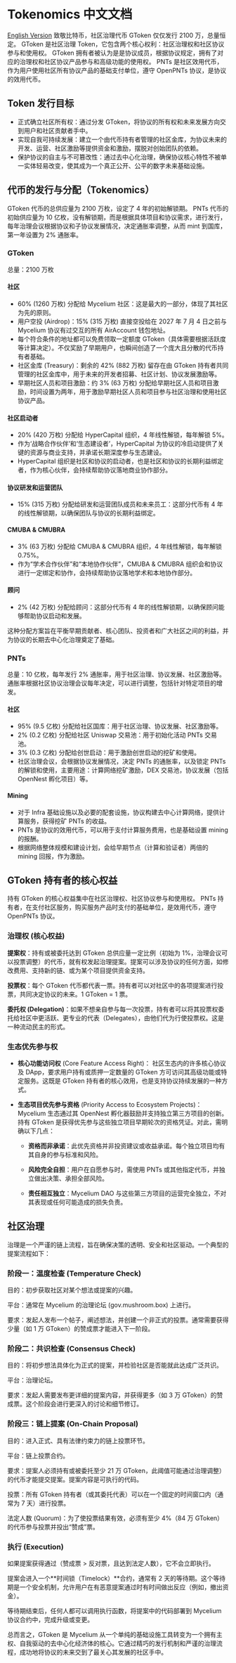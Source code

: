 # Tokenomics 中文文档
[English Version](tokenomics-en.md)
致敬比特币，社区治理代币 GToken 仅仅发行 2100 万，总量恒定。
GToken 是社区治理 Token，它包含两个核心权利：社区治理权和社区协议参与和使用权。
GToken 拥有者被认为是是协议成员，根据协议规定，拥有了对应的治理权和社区协议产品参与和高级功能的使用权。
PNTs 是社区效用代币，作为用户使用社区所有协议产品的基础支付单位，遵守 OpenPNTs 协议，是协议的效用代币。

## Token 发行目标
- 正式确立社区所有权：通过分发 GToken，将协议的所有权和未来发展方向交到用户和社区贡献者手中。
- 实现自我可持续发展：建立一个由代币持有者管理的社区金库，为协议未来的开发、运营、社区激励等提供资金和激励，摆脱对创始团队的依赖。
- 保护协议的自主与不可篡改性：通过去中心化治理，确保协议核心特性不被单一实体轻易改变，使其成为一个真正公开、公平的数字未来基础设施。

## 代币的发行与分配（Tokenomics）
GToken 代币的总供应量为 2100 万枚，设定了 4 年的初始解锁期。
PNTs 代币的初始供应量为 10 亿枚，没有解锁期，而是根据具体项目和协议需求，进行发行，每年治理会议根据协议和子协议发展情况，决定通胀率调整，从而 mint 到国库，第一年设置为 2% 通胀率。

### GToken
总量：2100 万枚

#### 社区
- 60% (1260 万枚) 分配给 Mycelium 社区：这是最大的一部分，体现了其社区为先的原则。
- 用户空投 (Airdrop)：15% (315 万枚) 直接空投给在 2027 年 7 月 4 日之前与 Mycelium 协议有过交互的所有 AirAccount 钱包地址。
- 每个符合条件的地址都可以免费领取一定额度 GToken（具体需要根据活跃度等计算决定）。不仅奖励了早期用户，也瞬间创造了一个庞大且分散的代币持有者基础。
- 社区金库 (Treasury)：剩余的 42% (882 万枚) 留存在由 GToken 持有者共同管理的社区金库中，用于未来的开发者招募、社区计划、协议发展激励等。
- 早期社区人员和项目激励：约 3% (63 万枚) 分配给早期社区人员和项目激励，时间设置为两年，用于激励早期社区人员和项目参与社区治理和使用社区协议产品。


#### 社区启动者
- 20% (420 万枚) 分配给 HyperCapital 组织，4 年线性解锁，每年解锁 5%。
- 作为‘战略合作伙伴’和‘生态建设者’，HyperCapital 为协议的冷启动提供了关键的资源与商业支持，并承诺长期深度参与生态建设。
- HyperCapital 组织是社区和协议的启动者，也是社区和协议的长期利益绑定者，作为核心伙伴，会持续帮助协议落地商业协作部分。

#### 协议研发和运营团队
- 15% (315 万枚) 分配给研发和运营团队成员和未来员工：这部分代币有 4 年的线性解锁期，以确保团队与协议的长期利益绑定。

#### CMUBA & CMUBRA
- 3% (63 万枚) 分配给 CMUBA & CMUBRA 组织，4 年线性解锁，每年解锁 0.75%。
- 作为“学术合作伙伴”和“本地协作伙伴”，CMUBA & CMUBRA 组织会和协议进行一定绑定和协作，会持续帮助协议落地学术和本地协作部分。

#### 顾问
- 2% (42 万枚) 分配给顾问：这部分代币有 4 年的线性解锁期，以确保顾问能够帮助协议启动和发展。

这种分配方案旨在平衡早期贡献者、核心团队、投资者和广大社区之间的利益，并为协议的长期去中心化治理奠定了基础。

### PNTs
总量：10 亿枚，每年发行 2% 通胀率，用于社区治理、协议发展、社区激励等。
通胀率根据社区协议治理会议每年决定，可以进行调整，包括针对特定项目的增发。

#### 社区
- 95% (9.5 亿枚) 分配给社区国库：用于社区治理、协议发展、社区激励等。
- 2% (0.2 亿枚) 分配给社区 Uniswap 交易池：用于初始化活动 PNTs 交易池。
- 3% (0.3 亿枚) 分配给创世启动：用于激励创世启动的挖矿和使用。
- 社区治理会议，会根据协议发展情况，决定 PNTs 的通胀率，以及锁定 PNTs 的解锁和使用，主要用途：计算网络挖矿激励，DEX 交易池，协议发展（包括 OpenNest 孵化项目）等。

#### Mining
- 对于 Infra 基础设施以及必要的配套设施，协议构建去中心计算网络，提供计算服务，获得挖矿 PNTs 的收益。
- PNTs 是协议的效用代币，可以用于支付计算服务费用，也是基础设置 mining 的报酬。
- 根据网络整体规模和建设计划，会给早期节点（计算和验证者）两倍的 mining 回报，作为激励。

## GToken 持有者的核心权益
持有 GToken 的核心权益集中在社区治理权、社区协议参与和使用权。
PNTs 持有者，在支付社区服务，购买服务产品时支付的基础单位，是效用代币，遵守 OpenPNTs 协议。

### 治理权 (核心权益)

**提案权**：持有或被委托达到 GToken 总供应量一定比例（初始为 1%，治理会议可以投票调整）的代币，就有权发起治理提案。提案可以涉及协议的任何方面，如修改费用、支持新的链、或为某个项目提供资金支持。

**投票权**：每个 GToken 代币都代表一票。持有者可以对社区中的各项提案进行投票，共同决定协议的未来。1 GToken = 1 票。

**委托权 (Delegation)**：如果不想亲自参与每一次投票，持有者可以将其投票权委托给社区中更活跃、更专业的代表（Delegates），由他们代为行使投票权。这是一种流动民主的形式。

###  生态优先参与权
- **核心功能访问权** (Core Feature Access Right)：
社区生态内的许多核心协议及 DApp，要求用户持有或质押一定数量的 GToken 方可访问其高级功能或特定服务。这既是 GToken 持有者的核心效用，也是支持协议持续发展的一种方式。

- **生态项目优先参与资格** (Priority Access to Ecosystem Projects)：
Mycelium 生态通过其 OpenNest 孵化器鼓励并支持独立第三方项目的创新。持有 GToken 是获得优先参与这些独立项目早期轮次的资格凭证。对此，需明确以下几点：

  - **资格而非承诺**：此优先资格并非投资建议或收益承诺。每个独立项目均有其自身的参与标准和风险。

  - **风险完全自担**：用户在自愿参与时，需使用 PNTs 或其他指定代币，并独立做出决策、承担全部风险。

  - **责任相互独立**：Mycelium DAO 与这些第三方项目的运营完全独立，不对其表现或任何可能造成的损失负责。



## 社区治理

治理是一个严谨的链上流程，旨在确保决策的透明、安全和社区驱动。一个典型的提案流程如下：

### 阶段一：温度检查 (Temperature Check)

目的：初步获取社区对某个想法或提案的兴趣。

平台：通常在 Mycelium 的治理论坛 (gov.mushroom.box) 上进行。

要求：发起人发布一个帖子，阐述想法，并创建一个非正式的投票。通常需要获得少量（如 1 万 GToken）的赞成票才能进入下一阶段。

### 阶段二：共识检查 (Consensus Check)

目的：将初步想法具体化为正式的提案，并检验社区是否能就此达成广泛共识。

平台：治理论坛。

要求：发起人需要发布更详细的提案内容，并获得更多（如 3 万 GToken）的赞成票。这个阶段会进行更深入的讨论和细节修订。

### 阶段三：链上提案 (On-Chain Proposal)

目的：进入正式、具有法律约束力的链上投票环节。

平台：链上投票合约。

要求：提案人必须持有或被委托至少 21 万 GToken，此阈值可能通过治理调整）的代币才能提交提案。提案内容是可执行的代码。

投票：所有 GToken 持有者（或其委托代表）可以在一个固定的时间窗口内（通常为 7 天）进行投票。

法定人数 (Quorum)：为了使投票结果有效，必须有至少 4%（84 万 GToken）的代币参与投票并投出“赞成”票。

### 执行 (Execution)

如果提案获得通过（赞成票 > 反对票，且达到法定人数），它不会立即执行。

提案会进入一个**时间锁（Timelock）**合约，通常有 2 天的等待期。这个等待期是一个安全机制，允许用户在有恶意提案通过时有时间做出反应（例如，撤出资金）。

等待期结束后，任何人都可以调用执行函数，将提案中的代码部署到 Mycelium 协议合约中，完成升级或变更。

总而言之，GToken 是 Mycelium 从一个单纯的基础设施工具转变为一个拥有主权、自我驱动的去中心化经济体的核心。它通过精巧的发行机制和严谨的治理流程，成功地将协议的未来交到了最关心其发展的社区手中。